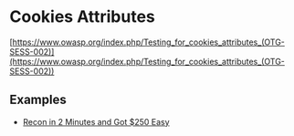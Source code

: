 # Cookies Attributes
[https://www.owasp.org/index.php/Testing_for_cookies_attributes_(OTG-SESS-002)](https://www.owasp.org/index.php/Testing_for_cookies_attributes_(OTG-SESS-002))

## Examples
* [Recon in 2 Minutes and Got $250 Easy](https://medium.com/@cryptographer_/recon-in-2-minutes-and-got-250-easy-630ab426843?_branch_match_id=526660511344466416)